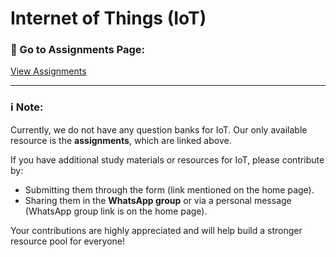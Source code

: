 # Internet of Things (IoT)

### 📄 Go to Assignments Page:

[View Assignments](/sem-5/assignments/iot)

---

### ℹ️ Note:

Currently, we do not have any question banks for IoT. Our only available resource is the **assignments**, which are linked above.

If you have additional study materials or resources for IoT, please contribute by:

- Submitting them through the form (link mentioned on the home page).
- Sharing them in the **WhatsApp group** or via a personal message (WhatsApp group link is on the home page).

Your contributions are highly appreciated and will help build a stronger resource pool for everyone!
